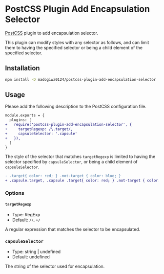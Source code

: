 # PostCSS Plugin Add Encapsulation Selector

[PostCSS](https://postcss.org/) plugin to add encapsulation selector.

This plugin can modify styles with any selector as follows,
and can limit them to having the specified selector or being a child element of the specified selector.

## Installation

```sh
npm install -D madogiwa0124/postcss-plugin-add-encapsulation-selector
```

## Usage

Please add the following description to the PostCSS configuration file.

```diff
module.exports = {
  plugins: [
+   require('postcss-plugin-add-encapsulation-selector', {
+     targetRegexp: /\.target/,
+     capsuleSelector: '.capsule'
+   }),
  ]
}
```

The style of the selector that matches `targetRegexp` is limited to having the selector specified by `capsuleSelector`, or being a child element of `capsuleSelector`.

```diff
- .target{ color: red; } .not-target { color: blue; }
+ .capsule.target, .capsule .target{ color: red; } .not-target { color: blue; }
```

### Options

#### `targetRegexp`

- Type: RegExp
- Default: `/\.+/`

A regular expression that matches the selector to be encapsulated.

### `capsuleSelector`

- Type: string | undefined
- Default: undefined

The string of the selector used for encapsulation.
